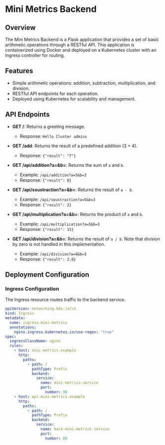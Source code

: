 # Mini Metrics Backend

## Overview

The Mini Metrics Backend is a Flask application that provides a set of basic arithmetic operations through a RESTful API. This application is containerized using Docker and deployed on a Kubernetes cluster with an Ingress controller for routing.

## Features

- Simple arithmetic operations: addition, subtraction, multiplication, and division.
- RESTful API endpoints for each operation.
- Deployed using Kubernetes for scalability and management.

## API Endpoints

- **GET /**: Returns a greeting message.
  - Response: `Hello Cluster admins`

- **GET /add**: Returns the result of a predefined addition (3 + 4).
  - Response: `{"result": "7"}`

- **GET /api/addition?a=<number>&b=<number>**: Returns the sum of `a` and `b`.
  - Example: `/api/addition?a=5&b=3`
  - Response: `{"result": 8}`

- **GET /api/soustraction?a=<number>&b=<number>**: Returns the result of `a - b`.
  - Example: `/api/soustraction?a=5&b=3`
  - Response: `{"result": 2}`

- **GET /api/multiplication?a=<number>&b=<number>**: Returns the product of `a` and `b`.
  - Example: `/api/multiplication?a=5&b=3`
  - Response: `{"result": 15}`

- **GET /api/division?a=<number>&b=<number>**: Returns the result of `a / b`. Note that division by zero is not handled in this implementation.
  - Example: `/api/division?a=6&b=3`
  - Response: `{"result": 2.0}`

## Deployment Configuration

### Ingress Configuration

The Ingress resource routes traffic to the backend service.

```yaml
apiVersion: networking.k8s.io/v1
kind: Ingress
metadata:
  name: ingress-mini-metrics
  annotations:
    nginx.ingress.kubernetes.io/use-regex: "true"
spec:
  ingressClassName: nginx
  rules:
    - host: mini-metrics.example
      http:
        paths:
          - path: /
            pathType: Prefix
            backend:
              service:
                name: mini-metrics-service
                port:
                  number: 80
    - host: api.mini-metrics.example
      http:
        paths:
          - path: /
            pathType: Prefix
            backend:
              service:
                name: back-mini-metrics-service
                port:
                  number: 80
